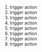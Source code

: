 1. trigger action
2. trigger action
3. trigger action
4. trigger action
5. trigger action
6. trigger action
7. trigger action
8. trigger action
